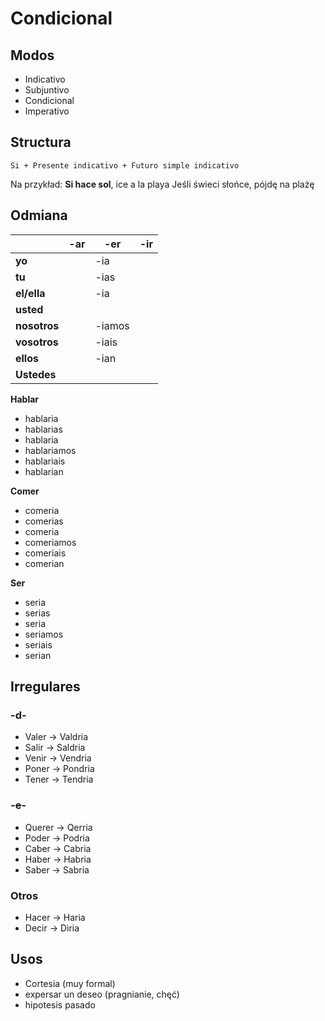 # Condicional

## Modos
- Indicativo
- Subjuntivo
- Condicional
- Imperativo

## Structura
```
Si + Presente indicativo + Futuro simple indicativo
```

Na przykład:
__Si hace sol__, ice a la playa
Jeśli świeci słońce, pójdę na plażę 

## Odmiana
|              | **-ar** | **-er** | **-ir** |
|--------------|---------|---------|---------|
| **yo**       |         | -ia     |         |
| **tu**       |         | -ias    |         |
| **el/ella**  |         | -ia     |         | 
| **usted**    |         |         |         |
| **nosotros** |         | -iamos  |         |
| **vosotros** |         | -iais   |         |
| **ellos**    |         | -ian    |         |
| **Ustedes**  |         |         |         |

**Hablar**  

* hablaria
* hablarias
* hablaria
* hablariamos
* hablariais
* hablarian

**Comer**  

* comeria
* comerias
* comeria
* comeriamos
* comeriais
* comerian

**Ser**  

* seria
* serias
* seria
* seriamos
* seriais
* serian

## Irregulares
### -d-
* Valer -> Valdria
* Salir -> Saldria
* Venir -> Vendria
* Poner -> Pondria
* Tener -> Tendria

### -~~e~~-
* Querer -> Qerria
* Poder -> Podria
* Caber -> Cabria
* Haber -> Habria
* Saber -> Sabria

### Otros
* Hacer -> Haria
* Decir -> Diria

## Usos
* Cortesia (muy formal)
* expersar un deseo (pragnianie, chęć)
* hipotesis pasado
